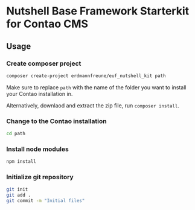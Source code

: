 # Nutshell Base Framework Starterkit for Contao CMS

## Usage
### Create composer project
```bash
composer create-project erdmannfreune/euf_nutshell_kit path
```
Make sure to replace `path` with the name of the folder you want to install your Contao installation in.

Alternatively, downlaod and extract the zip file, run `composer install`.

### Change to the Contao installation
```bash
cd path
```

### Install node modules
```bash
npm install
```

### Initialize git repository
```bash
git init
git add .
git commit -m "Initial files"
```
